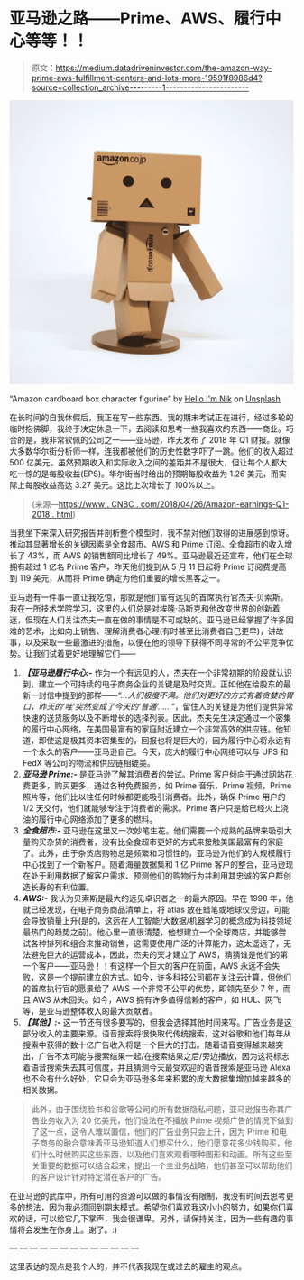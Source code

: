 # 亚马逊之路——Prime、AWS、履行中心等等！！

> 原文：<https://medium.datadriveninvestor.com/the-amazon-way-prime-aws-fulfillment-centers-and-lots-more-19591f8986d4?source=collection_archive---------1----------------------->

![](img/54b91f6a7fa5d4fae514185ac30c2333.png)

“Amazon cardboard box character figurine” by [Hello I'm Nik](https://unsplash.com/@helloimnik?utm_source=medium&utm_medium=referral) on [Unsplash](https://unsplash.com?utm_source=medium&utm_medium=referral)

在长时间的自我休假后，我正在写一些东西。我的期末考试正在进行，经过多轮的临时抱佛脚，我终于决定休息一下，去阅读和思考一些我喜欢的东西——商业。巧合的是，我非常钦佩的公司之一——亚马逊，昨天发布了 2018 年 Q1 财报。就像大多数华尔街分析师一样，连我都被他们的历史性数字吓了一跳。他们的收入超过 500 亿美元。虽然预期收入和实际收入之间的差距并不是很大，但让每个人都大吃一惊的是每股收益(EPS)。华尔街当时给出的预期每股收益为 1.26 美元，而实际上每股收益高达 3.27 美元。这比上次增长了 100%以上。

> (来源—[https://www . CNBC . com/2018/04/26/Amazon-earnings-Q1-2018 . html](https://www.cnbc.com/2018/04/26/amazon-earnings-q1-2018.html))

当我坐下来深入研究报告并剖析整个模型时，我不禁对他们取得的进展感到惊讶。推动其显著增长的关键因素是全食超市、AWS 和 Prime 订阅。全食超市的收入增长了 43%，而 AWS 的销售额同比增长了 49%。亚马逊最近还宣布，他们在全球拥有超过 1 亿名 Prime 客户，昨天他们提到从 5 月 11 日起将 Prime 订阅费提高到 119 美元，从而将 Prime 确定为他们重要的增长黑客之一。

亚马逊有一件事一直让我吃惊，那就是他们富有远见的首席执行官杰夫·贝索斯。我在一所技术学院学习，这里的人们总是对埃隆·马斯克和他改变世界的创新着迷，但现在人们关注杰夫一直在做的事情是不可或缺的。亚马逊已经掌握了许多困难的艺术，比如向上销售、理解消费者心理(有时甚至比消费者自己更早)，讲故事，以及采取一些最激进的措施，以便在他的领导下获得不同寻常的不公平竞争优势。让我们试着更好地理解它们——

1.  ***【亚马逊履行中心:-*** 作为一个有远见的人，杰夫在一个非常初期的阶段就认识到，建立一个可持续的电子商务企业的关键是及时交货。正如他在给股东的最新一封信中提到的那样——*“…人们极度不满。他们对更好的方式有着贪婪的胃口，昨天的‘哇’突然变成了今天的‘普通’……”*，留住人的关键是为他们提供异常快速的送货服务以及不断增长的选择列表。因此，杰夫先生决定通过一个密集的履行中心网络，在美国最富有的家庭附近建立一个非常高效的供应链。他知道，即使这是极其资本密集型的，回报也将是巨大的，因为履行中心将永远有一个永久的客户——亚马逊自己。今天，庞大的履行中心网络可以与 UPS 和 FedX 等公司的物流和供应链相媲美。
2.  ***亚马逊 Prime:-*** 是亚马逊了解其消费者的尝试。Prime 客户倾向于通过网站花费更多，购买更多，通过各种免费服务，如 Prime 音乐，Prime 视频，Prime 照片等，他们比以往任何时候都更能吸引消费者。此外，确保 Prime 用户的 1/2 天交付，他们就能够专注于消费者的需求。Prime 客户只是给已经火上浇油的履行中心网络添加了更多的燃料。
3.  ***全食超市:-*** 亚马逊在这里又一次妙笔生花。他们需要一个成熟的品牌来吸引大量购买杂货的消费者，没有比全食超市更好的方式来接触美国最富有的家庭了。此外，由于杂货店购物总是频繁和习惯性的，亚马逊为他们的大规模履行中心找到了一个新客户。随着海量数据集和 1 亿 Prime 客户的整合，亚马逊现在处于利用数据了解客户需求、预测他们的购物行为并利用其忠诚的客户群创造长寿的有利位置。
4.  ***AWS:-*** 我认为贝索斯是最大的远见卓识者之一的最大原因。早在 1998 年，他就已经发现，在电子商务商品清单上，将 atlas 放在蜡笔或地球仪旁边，可能会导致销量上升(是的，这远在人工智能/大数据/机器学习的概念成为科技领域最热门的趋势之前)。他心里一直很清楚，他想建立一个全球商店，并能够尝试各种排列和组合来推动销售，这需要使用广泛的计算能力，这太遥远了，无法避免巨大的运营成本，因此，杰夫的天才建立了 AWS，猜猜谁是他们的第一个客户——亚马逊！！有这样一个巨大的客户在前面，AWS 永远不会失败，这是一个提前建立的方式。如今，许多科技公司都在关注云计算，但他们的首席执行官的愿景给了 AWS 一个非常不公平的优势，即领先至少 7 年，而且 AWS 从未回头。如今，AWS 拥有许多值得信赖的客户，如 HUL、网飞等，是亚马逊整体收入的最大贡献者。
5.  ***【其他】:-*** 这一节还有很多要写的，但我会选择其他时间来写。广告业务是这部分收入的主要来源。语音搜索将很快取代传统搜索，这对谷歌和他们每年从搜索中获得的数十亿广告收入将是一个巨大的打击。随着语音变得越来越突出，广告不太可能与搜索结果一起/在搜索结果之后/旁边播放，因为这将标志着语音搜索失去其可信度，并且猜测今天最受欢迎的语音搜索是亚马逊 Alexa 也不会有什么好处，它只会为亚马逊多年来积累的庞大数据集增加越来越多的相关数据。

> 此外，由于围绕脸书和谷歌等公司的所有数据隐私问题，亚马逊报告称其广告业务收入为 20 亿美元，他们设法在不播放 Prime 视频广告的情况下做到了这一点，这令人难以置信，他们的广告业务只会上升，因为 Prime 和电子商务的融合意味着亚马逊知道人们想买什么，他们愿意花多少钱购买，他们什么时候购买这些东西，以及他们喜欢观看哪种图形和动画。所有这些至关重要的数据可以结合起来，提出一个主业务战略，他们甚至可以帮助他们的客户设计针对特定潜在客户的广告。

在亚马逊的武库中，所有可用的资源可以做的事情没有限制，我没有时间去思考更多的想法，因为我必须回到期末模式。希望你们喜欢我这小小的努力，如果你们喜欢的话，可以给它几下掌声，我会很谦卑。另外，请保持关注，因为一些有趣的事情将会发生在你身上。谢了。:)

— — — — — — — — — — — — —

这里表达的观点是我个人的，并不代表我现在或过去的雇主的观点。